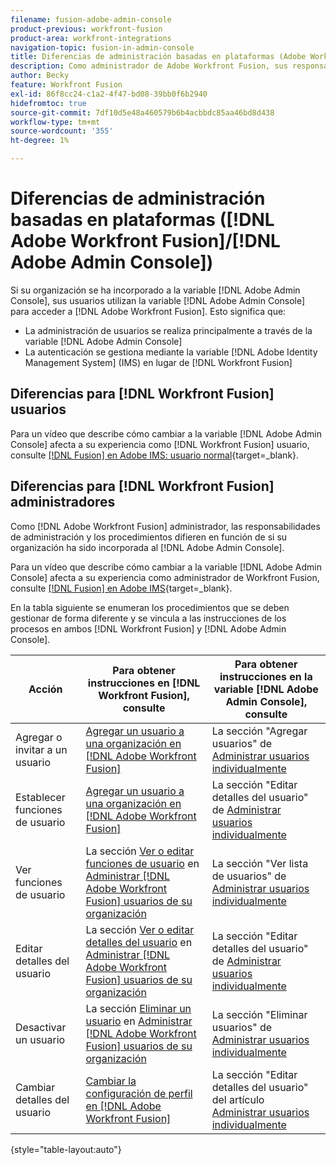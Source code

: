 ```yaml
---
filename: fusion-adobe-admin-console
product-previous: workfront-fusion
product-area: workfront-integrations
navigation-topic: fusion-in-admin-console
title: Diferencias de administración basadas en plataformas (Adobe Workfront Fusion/Adobe Business Platform)
description: Como administrador de Adobe Workfront Fusion, sus responsabilidades y procedimientos de administración difieren según si su organización ha sido incorporada a Adobe Business Platform. En este artículo se enumeran los procedimientos que se deben gestionar de forma diferente y se ofrecen vínculos a instrucciones para los procesos tanto en Workfront Fusion como en Adobe Admin Console.
author: Becky
feature: Workfront Fusion
exl-id: 86f8cc24-c1a2-4f47-bd08-39bb0f6b2940
hidefromtoc: true
source-git-commit: 7df10d5e48a460579b6b4acbbdc85aa46bd8d438
workflow-type: tm+mt
source-wordcount: '355'
ht-degree: 1%

---
```


# Diferencias de administración basadas en plataformas ([!DNL Adobe Workfront Fusion]/[!DNL Adobe Admin Console])

Si su organización se ha incorporado a la variable [!DNL Adobe Admin Console], sus usuarios utilizan la variable [!DNL Adobe Admin Console] para acceder a [!DNL Adobe Workfront Fusion]. Esto significa que:

* La administración de usuarios se realiza principalmente a través de la variable [!DNL Adobe Admin Console]
* La autenticación se gestiona mediante la variable [!DNL Adobe Identity Management System] (IMS) en lugar de [!DNL Workfront Fusion]

## Diferencias para [!DNL Workfront Fusion] usuarios

Para un vídeo que describe cómo cambiar a la variable [!DNL Adobe Admin Console] afecta a su experiencia como [!DNL Workfront Fusion] usuario, consulte [[!DNL Fusion] en Adobe IMS: usuario normal](https://video.tv.adobe.com/v/3412465/){target=_blank}.

## Diferencias para [!DNL Workfront Fusion] administradores

Como [!DNL Adobe Workfront Fusion] administrador, las responsabilidades de administración y los procedimientos difieren en función de si su organización ha sido incorporada al [!DNL Adobe Admin Console].

Para un vídeo que describe cómo cambiar a la variable [!DNL Adobe Admin Console] afecta a su experiencia como administrador de Workfront Fusion, consulte [[!DNL Fusion] en Adobe IMS](https://video.tv.adobe.com/v/3412464/){target=_blank}.

En la tabla siguiente se enumeran los procedimientos que se deben gestionar de forma diferente y se vincula a las instrucciones de los procesos en ambos [!DNL Workfront Fusion] y [!DNL Adobe Admin Console].

| Acción | Para obtener instrucciones en [!DNL Workfront Fusion], consulte | Para obtener instrucciones en la variable [!DNL Adobe Admin Console], consulte |
|---|---|---|
| Agregar o invitar a un usuario | [Agregar un usuario a una organización en [!DNL Adobe Workfront Fusion]](../../workfront-fusion/organizations/add-user-to-an-organization.md) | La sección &quot;Agregar usuarios&quot; de [Administrar usuarios individualmente](https://helpx.adobe.com/enterprise/using/manage-users-individually.html) |
| Establecer funciones de usuario | [Agregar un usuario a una organización en [!DNL Adobe Workfront Fusion]](../../workfront-fusion/organizations/add-user-to-an-organization.md) | La sección &quot;Editar detalles del usuario&quot; de [Administrar usuarios individualmente](https://helpx.adobe.com/enterprise/using/manage-users-individually.html) |
| Ver funciones de usuario | La sección [Ver o editar funciones de usuario](../../workfront-fusion/organizations/manage-fusion-users.md#view) en [Administrar [!DNL Adobe Workfront Fusion] usuarios de su organización](../../workfront-fusion/organizations/manage-fusion-users.md) | La sección &quot;Ver lista de usuarios&quot; de [Administrar usuarios individualmente](https://helpx.adobe.com/enterprise/using/manage-users-individually.html) |
| Editar detalles del usuario | La sección [Ver o editar detalles del usuario](../../workfront-fusion/organizations/manage-fusion-users.md#view2) en  [Administrar [!DNL Adobe Workfront Fusion] usuarios de su organización](../../workfront-fusion/organizations/manage-fusion-users.md) | La sección &quot;Editar detalles del usuario&quot; de [Administrar usuarios individualmente](https://helpx.adobe.com/enterprise/using/manage-users-individually.html) |
| Desactivar un usuario | La sección [Eliminar un usuario](../../workfront-fusion/organizations/manage-fusion-users.md#delete) en [Administrar [!DNL Adobe Workfront Fusion] usuarios de su organización](../../workfront-fusion/organizations/manage-fusion-users.md) | La sección &quot;Eliminar usuarios&quot; de [Administrar usuarios individualmente](https://helpx.adobe.com/enterprise/using/manage-users-individually.html) |
| Cambiar detalles del usuario | [Cambiar la configuración de perfil en [!DNL Adobe Workfront Fusion]](../../workfront-fusion/workfront-fusion-basics/change-profile-settings.md) | La sección &quot;Editar detalles del usuario&quot; del artículo [Administrar usuarios individualmente](https://helpx.adobe.com/enterprise/using/manage-users-individually.html) |

{style=&quot;table-layout:auto&quot;}

<!--
## SSO (Single Sign-On)

Because the Adobe Business Platform controls Single Sign-On (SSO) for users, the following actions and functionality are handled automatically through the Adobe Business Platform. If your organization has not yet been onboarded to the Adobe Business Platform, you must perform these actions in Workfront Fusion. If your organization has been onboarded to the Adobe Business Platform, you can not see these options in your Workfront Fusion environment.

* Setting up Single Sign-on in Workfront Fusion

[Set up identity](https://helpx.adobe.com/enterprise/using/set-up-identity.html)
-->
